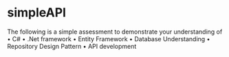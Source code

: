 # simpleAPI

The following is a simple assessment to demonstrate your understanding of
•
C#
•
.Net framework
•
Entity Framework
•
Database Understanding
•
Repository Design Pattern
•
API development

